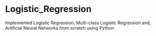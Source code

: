 # Logistic_Regression
Implemented Logistic Regression, Multi-class Logistic Regression and, Artificial Neural Networks from scratch using Python
